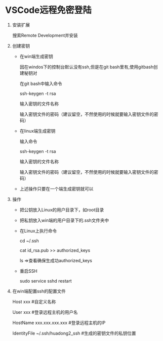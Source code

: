 # VSCode远程免密登陆

1. 安装扩展

    搜索Remote Development并安装

2. 创建密钥

    - 在win端生成密钥

        因在windos下的控制台默认没有ssh,但是在git bash里有,使用gitbash创建秘钥对

        在git bash中输入命令

        ssh-keygen -t rsa

        输入密钥的文件名称

        输入密钥文件的密码（建议留空，不然使用的时候就要输入密钥文件的密码）

    - 在linux端生成密钥

        输入命令

        ssh-keygen -t rsa

        输入密钥的文件名称

        输入密钥文件的密码（建议留空，不然使用的时候就要输入密钥文件的密码）

    - 上述操作只要在一个端生成密钥就可以

3. 操作

    - 把公钥放入Linux的用户目录下，如root目录

    - 把私钥放入win端的用户目录下的.ssh文件夹中

    - 在Linux上执行命令

        cd ~/.ssh

        cat id_rsa.pub >> authorized_keys

        ls  =>查看确保生成功authorized_keys

    - 重启SSH

        sudo service sshd restart

4. 在win端配置ssh的配置文件

    Host xxx    #自定义名称

    User xxx    #登录远程主机的用户名

    HostName xxx.xxx.xxx.xxx    #登录远程主机的IP

    IdentityFile ~/.ssh/huadong2_ssh    #生成的密钥文件的私钥位置
